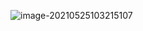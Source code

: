 ![image-20210525103215107](C:\Users\23190\AppData\Roaming\Typora\typora-user-images\image-20210525103215107.png)